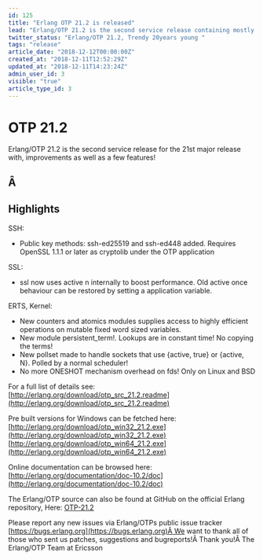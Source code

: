 ```yaml
---
id: 125
title: "Erlang OTP 21.2 is released"
lead: "Erlang/OTP 21.2 is the second service release containing mostly bug fixes and characteristics improvements but also a few features."
twitter_status: "Erlang/OTP 21.2, Trendy 20years young "
tags: "release"
article_date: "2018-12-12T00:00:00Z"
created_at: "2018-12-11T12:52:29Z"
updated_at: "2018-12-11T14:23:24Z"
admin_user_id: 3
visible: "true"
article_type_id: 3
---
```

# OTP 21.2

Erlang/OTP 21.2 is the second service release for the 21st major release with, improvements as well as a few features!
## Â 
## Highlights

SSH:
* Public key methods: ssh-ed25519 and ssh-ed448 added. Requires OpenSSL 1.1.1 or later as cryptolib under the OTP application

SSL:
* ssl now uses active n internally to boost performance. Old active once behaviour can be restored by setting a application variable.

ERTS, Kernel:
* New counters and atomics modules supplies access to highly efficient operations on mutable fixed word sized variables.
* New module persistent_term!. Lookups are in constant time! No copying the terms!
* New pollset made to handle sockets that use {active, true} or {active, N}. Polled by a normal scheduler!
* No more ONESHOT mechanism overhead on fds! Only on Linux and BSD

For a full list of details see:
 [http://erlang.org/download/otp_src_21.2.readme](http://erlang.org/download/otp_src_21.2.readme)

Pre built versions for Windows can be fetched here:
 [http://erlang.org/download/otp_win32_21.2.exe](http://erlang.org/download/otp_win32_21.2.exe)
 [http://erlang.org/download/otp_win64_21.2.exe](http://erlang.org/download/otp_win64_21.2.exe)

Online documentation can be browsed here:
 [http://erlang.org/documentation/doc-10.2/doc](http://erlang.org/documentation/doc-10.2/doc)

The Erlang/OTP source can also be found at GitHub on the official Erlang repository, Here: [OTP-21.2](https://github.com/erlang/otp/releases/tag/OTP-21.2)

Please report any new issues via Erlang/OTPs public issue tracker
[https://bugs.erlang.org](https://bugs.erlang.org)Â We want to thank all of those who sent us patches, suggestions and bugreports!Â Thank you!Â The Erlang/OTP Team at Ericsson
